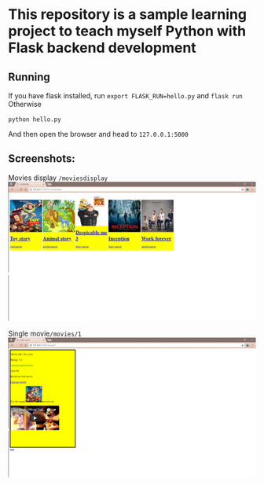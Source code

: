 # This repository is a sample learning project to teach myself Python with Flask backend development

## Running
If you have flask installed, run `export FLASK_RUN=hello.py` and `flask run`
Otherwise
```
python hello.py
```
And then open the browser and head to `127.0.0.1:5000`
## Screenshots:

Movies display
`/moviesdisplay`
![First screenshot](img/first.png)

Single movie`/movies/1`
![Second screenshot](img/second.png)
